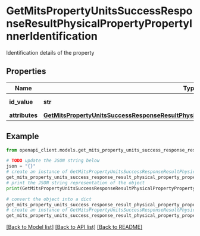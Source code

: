 # GetMitsPropertyUnitsSuccessResponseResultPhysicalPropertyPropertyInnerIdentification

Identification details of the property

## Properties

Name | Type | Description | Notes
------------ | ------------- | ------------- | -------------
**id_value** | **str** | Property ID value | [optional] 
**attributes** | [**GetMitsPropertyUnitsSuccessResponseResultPhysicalPropertyPropertyInnerIdentificationAttributes**](GetMitsPropertyUnitsSuccessResponseResultPhysicalPropertyPropertyInnerIdentificationAttributes.md) |  | [optional] 

## Example

```python
from openapi_client.models.get_mits_property_units_success_response_result_physical_property_property_inner_identification import GetMitsPropertyUnitsSuccessResponseResultPhysicalPropertyPropertyInnerIdentification

# TODO update the JSON string below
json = "{}"
# create an instance of GetMitsPropertyUnitsSuccessResponseResultPhysicalPropertyPropertyInnerIdentification from a JSON string
get_mits_property_units_success_response_result_physical_property_property_inner_identification_instance = GetMitsPropertyUnitsSuccessResponseResultPhysicalPropertyPropertyInnerIdentification.from_json(json)
# print the JSON string representation of the object
print(GetMitsPropertyUnitsSuccessResponseResultPhysicalPropertyPropertyInnerIdentification.to_json())

# convert the object into a dict
get_mits_property_units_success_response_result_physical_property_property_inner_identification_dict = get_mits_property_units_success_response_result_physical_property_property_inner_identification_instance.to_dict()
# create an instance of GetMitsPropertyUnitsSuccessResponseResultPhysicalPropertyPropertyInnerIdentification from a dict
get_mits_property_units_success_response_result_physical_property_property_inner_identification_from_dict = GetMitsPropertyUnitsSuccessResponseResultPhysicalPropertyPropertyInnerIdentification.from_dict(get_mits_property_units_success_response_result_physical_property_property_inner_identification_dict)
```
[[Back to Model list]](../README.md#documentation-for-models) [[Back to API list]](../README.md#documentation-for-api-endpoints) [[Back to README]](../README.md)


